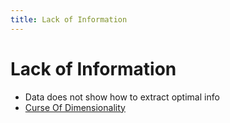 ```yaml
---
title: Lack of Information
---
```


# Lack of Information
- Data does not show how to extract optimal info
- [Curse Of Dimensionality](Curse%20Of%20Dimensionality.md)
































































































